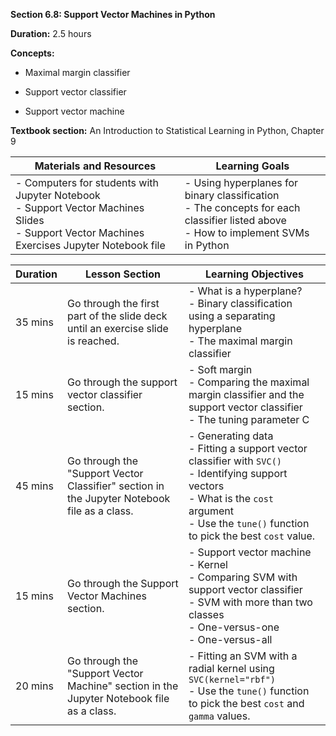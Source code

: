 **Section 6.8: Support Vector Machines in Python**

**Duration:** 2.5 hours

**Concepts:**

-   Maximal margin classifier

-   Support vector classifier

-   Support vector machine

**Textbook section:** An Introduction to Statistical Learning in Python,
Chapter 9

| **Materials and Resources**                                                             | **Learning Goals**                                           |
|-----------------------------------------------------------------------------------------|--------------------------------------------------------------|
| - Computers for students with Jupyter Notebook<br>- Support Vector Machines Slides<br>- Support Vector Machines Exercises Jupyter Notebook file | - Using hyperplanes for binary classification<br>- The concepts for each classifier listed above<br>- How to implement SVMs in Python |

| Duration | Lesson Section                                  | Learning Objectives                                           |
|----------|-------------------------------------------------|---------------------------------------------------------------|
| 35 mins  | Go through the first part of the slide deck until an exercise slide is reached. | - What is a hyperplane?<br>- Binary classification using a separating hyperplane<br>- The maximal margin classifier |
| 15 mins  | Go through the support vector classifier section. | - Soft margin<br>- Comparing the maximal margin classifier and the support vector classifier<br>- The tuning parameter C |
| 45 mins  | Go through the "Support Vector Classifier" section in the Jupyter Notebook file as a class. | - Generating data<br>- Fitting a support vector classifier with `SVC()`<br>- Identifying support vectors<br>- What is the `cost` argument<br>- Use the `tune()` function to pick the best `cost` value. |
| 15 mins  | Go through the Support Vector Machines section.   | - Support vector machine<br>- Kernel<br>- Comparing SVM with support vector classifier<br>- SVM with more than two classes<br>    - One-versus-one<br>    - One-versus-all |
| 20 mins  | Go through the "Support Vector Machine" section in the Jupyter Notebook file as a class. | - Fitting an SVM with a radial kernel using `SVC(kernel="rbf")`<br>- Use the `tune()` function to pick the best `cost` and `gamma` values. |
